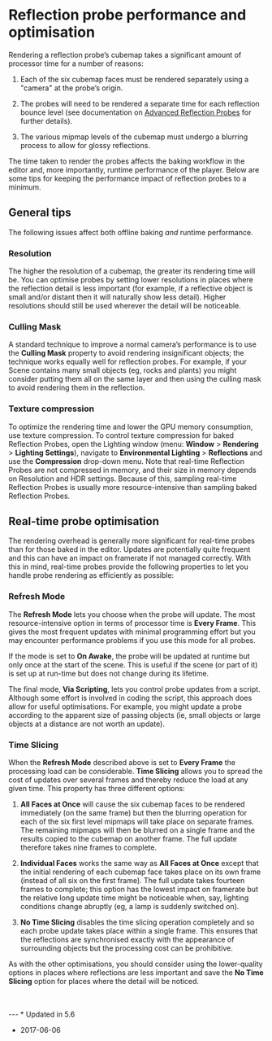 # Reflection probe performance and optimisation

Rendering a reflection probe’s cubemap takes a significant amount of processor time for a number of reasons:

1. Each of the six cubemap faces must be rendered separately using a "camera" at the probe’s origin.

2. The probes will need to be rendered a separate time for each reflection bounce level (see documentation on [Advanced Reflection Probes](AdvancedRefProbe) for further details).

3. The various mipmap levels of the cubemap must undergo a blurring process to allow for glossy reflections.

The time taken to render the probes affects the baking workflow in the editor and, more importantly, runtime performance of the player. Below are some tips for keeping the performance impact of reflection probes to a minimum.

## General tips

The following issues affect both offline baking *and* runtime performance.

### Resolution

The higher the resolution of a cubemap, the greater its rendering time will be. You can optimise probes by setting lower resolutions in places where the reflection detail is less important (for example, if a reflective object is small and/or distant then it will naturally show less detail). Higher resolutions should still be used wherever the detail will be noticeable.

### Culling Mask

A standard technique to improve a normal camera’s performance is to use the __Culling Mask__ property to avoid rendering insignificant objects; the technique works equally well for reflection probes. For example, if your Scene contains many small objects (eg, rocks and plants) you might consider putting them all on the same layer and then using the culling mask to avoid rendering them in the reflection.

### Texture compression

To optimize the rendering time and lower the GPU memory consumption, use texture compression. To control texture compression for baked Reflection Probes, open the Lighting window (menu: __Window__ &gt; __Rendering__ &gt; __Lighting Settings__), navigate to __Environmental Lighting__ &gt; __Reflections__ and use the __Compression__ drop-down menu. Note that real-time Reflection Probes are not compressed in memory, and their size in memory depends on Resolution and HDR settings. Because of this, sampling real-time Reflection Probes is usually more resource-intensive than sampling baked Reflection Probes.

## Real-time probe optimisation

The rendering overhead is generally more significant for real-time probes than for those baked in the editor. Updates are potentially quite frequent and this can have an impact on framerate if not managed correctly. With this in mind, real-time probes provide the following properties to let you handle probe rendering as efficiently as possible:

### Refresh Mode

The __Refresh Mode__ lets you choose when the probe will update. The most resource-intensive option in terms of processor time is __Every Frame__. This gives the most frequent updates with minimal programming effort but you may encounter performance problems if you use this mode for all probes.

If the mode is set to __On Awake__, the probe will be updated at runtime but only once at the start of the scene. This is useful if the scene (or part of it) is set up at run-time but does not change during its lifetime.

The final mode, __Via Scripting__, lets you control probe updates from a script. Although some effort is involved in coding the script, this approach does allow for useful optimisations. For example, you might update a probe according to the apparent size of passing objects (ie, small objects or large objects at a distance are not worth an update).

### Time Slicing

When the __Refresh Mode__ described above is set to __Every Frame__ the processing load can be considerable. __Time Slicing__ allows you to spread the cost of updates over several frames and thereby reduce the load at any given time. This property has three different options:

1. __All Faces at Once__ will cause the six cubemap faces to be rendered immediately (on the same frame) but then the blurring operation for each of the six first level mipmaps will take place on separate frames. The remaining mipmaps will then be blurred on a single frame and the results copied to the cubemap on another frame. The full update therefore takes nine frames to complete.

2. __Individual Faces__ works the same way as __All Faces at Once__ except that the initial rendering of each cubemap face takes place on its own frame (instead of all six on the first frame). The full update takes fourteen frames to complete; this option has the lowest impact on framerate but the relative long update time might be noticeable when, say, lighting conditions change abruptly (eg, a lamp is suddenly switched on).

3. __No Time Slicing__ disables the time slicing operation completely and so each probe update takes place within a single frame. This ensures that the reflections are synchronised exactly with the appearance of surrounding objects but the processing cost can be prohibitive.

As with the other optimisations, you should consider using the lower-quality options in places where reflections are less important and save the __No Time Slicing__ option for places where the detail will be noticed.

<br/>
<br/>
---
* <span class="page-history">Updated in 5.6</span>

* <span class="page-edit">2017-06-06 <!-- include IncludeTextNewPageSomeEdit --></span>

